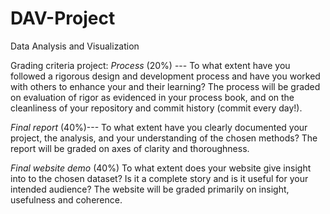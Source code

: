# DAV-Project
Data Analysis and Visualization

Grading criteria project:
*Process* (20%) --- To what extent have you followed a rigorous design and development process and have you worked with others to enhance your and their learning? The process will be graded on evaluation of rigor as evidenced in your process book, and on the cleanliness of your repository and commit history (commit every day!).

*Final report* (40%)--- To what extent have you clearly documented your project, the analysis, and your understanding of the chosen methods? The report will be graded on axes of clarity and thoroughness.

*Final website demo*  (40%) To what extent does your website give insight into to the chosen dataset? Is it a complete story and is it useful for your intended audience? The website will be graded primarily on insight, usefulness and coherence.


